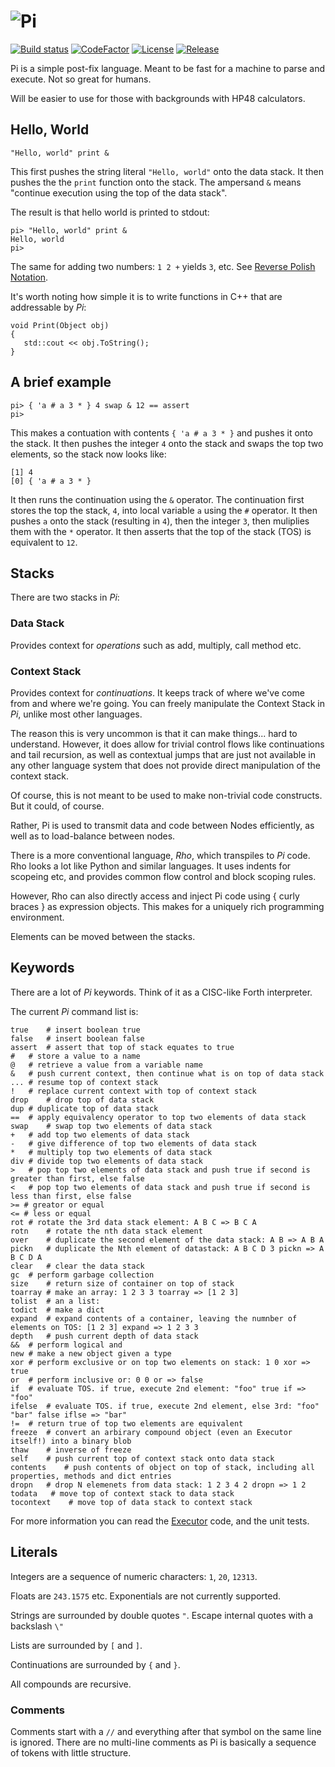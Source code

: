 # ![Pi](/Images/Pi.png)
[![Build status](https://ci.appveyor.com/api/projects/status/github/cschladetsch/kai/Source/Library/Language/Pi/?svg=true)](https://ci.appveyor.com/project/cschladetsch/kai)
[![CodeFactor](https://www.codefactor.io/repository/github/cschladetsch/kai/badge)](https://www.codefactor.io/repository/github/cschladetsch/kai/Source/Library/Language/Pi/)
[![License](https://img.shields.io/github/license/cschladetsch/flow.svg?label=License&maxAge=86400)](./LICENSE.txt)
[![Release](https://img.shields.io/github/release/cschladetsch/flow.svg?label=Release&maxAge=60)](https://github.com/cschladetsch/kai/releases/latest)

Pi is a simple post-fix language. Meant to be fast for a machine to parse and execute. Not so great for humans.

Will be easier to use for those with backgrounds with HP48 calculators.

## Hello, World

`"Hello, world" print &`

This first pushes the string literal `"Hello, world"` onto the data stack. It then pushes the the `print` function onto the stack. The ampersand `&` means "continue execution using the top of the data stack".

The result is that hello world is printed to stdout:

```
pi> "Hello, world" print &
Hello, world
pi>
```

The same for adding two numbers: `1 2 +` yields `3`, etc. See [Reverse Polish Notation](https://en.wikipedia.org/wiki/Reverse_Polish_notation).

It's worth noting how simple it is to write functions in C++ that are addressable by _Pi_:

```
void Print(Object obj)
{
   std::cout << obj.ToString();
}
```

## A brief example
```
pi> { 'a # a 3 * } 4 swap & 12 == assert
pi>
```

This makes a contuation with contents `{ 'a # a 3 * }` and pushes it onto the stack. It then pushes the integer `4` onto the stack and swaps the top two elements, so the stack now looks like:

```
[1] 4
[0] { 'a # a 3 * }
```

It then runs the continuation using the `&` operator. The continuation first stores the top the stack, `4`, into local variable `a` using the `#` operator. It then pushes `a` onto the stack (resulting in `4`), then the integer `3`, then muliplies them with the `*` operator. It then asserts that the top of the stack (TOS) is equivalent to `12`.

## Stacks
There are two stacks in _Pi_:

### Data Stack
Provides context for *operations* such as add, multiply, call method etc.

### Context Stack
Provides context for *continuations*. It keeps track of where we've come from and where we're going. You can freely manipulate the Context Stack in _Pi_, unlike most other languages.

The reason this is very uncommon is that it can make things... hard to understand. However, it does allow for trivial control flows like continuations and tail recursion, as well as contextual jumps that are just not available in any other language system that does not provide direct manipulation of the context stack.

Of course, this is not meant to be used to make non-trivial code constructs. But it could, of course.

Rather, Pi is used to transmit data and code between Nodes efficiently, as well as to load-balance between nodes. 

There is a more conventional language, _Rho_, which transpiles to _Pi_ code. Rho looks a lot like Python and similar languages. It uses indents for scopeing etc, and provides common flow control and block scoping rules.

However, Rho can also directly access and inject Pi code using { curly braces } as expression objects. This makes for a uniquely rich programming environment.

Elements can be moved between the stacks.

## Keywords
There are a lot of _Pi_ keywords. Think of it as a CISC-like Forth interpreter.

The current _Pi_ command list is:

```
true	# insert boolean true
false	# insert boolean false
assert	# assert that top of stack equates to true
#	# store a value to a name
@	# retrieve a value from a variable name
&	# push current context, then continue what is on top of data stack
...	# resume top of context stack
!	# replace current context with top of context stack
drop	# drop top of data stack
dup	# duplicate top of data stack
==	# apply equivalency operator to top two elements of data stack
swap	# swap top two elements of data stack
+	# add top two elements of data stack
-	# give difference of top two elements of data stack
*	# multiply top two elements of data stack
div	# divide top two elements of data stack
>	# pop top two elements of data stack and push true if second is greater than first, else false
<	# pop top two elements of data stack and push true if second is less than first, else false
>= # greator or equal
<= # less or equal
rot	# rotate the 3rd data stack element: A B C => B C A
rotn	# rotate the nth data stack element
over	# duplicate the second element of the data stack: A B => A B A
pickn	# duplicate the Nth element of datastack: A B C D 3 pickn => A B C D A
clear	# clear the data stack
gc	# perform garbage collection
size	# return size of container on top of stack
toarray	# make an array: 1 2 3 3 toarray => [1 2 3]
tolist	# an a list: 
todict	# make a dict
expand	# expand contents of a container, leaving the numnber of elements on TOS: [1 2 3] expand => 1 2 3 3
depth	# push current depth of data stack
&&	# perform logical and
new	# make a new object given a type 
xor	# perform exclusive or on top two elements on stack: 1 0 xor => true
or	# perform inclusive or: 0 0 or => false
if	# evaluate TOS. if true, execute 2nd element: "foo" true if => "foo"
ifelse	# evaluate TOS. if true, execute 2nd element, else 3rd: "foo" "bar" false iflse => "bar"
!=	# return true of top two elements are equivalent
freeze	# convert an arbirary compound object (even an Executor itself!) into a binary blob
thaw	# inverse of freeze
self	# push current top of context stack onto data stack
contents	# push contents of object on top of stack, including all properties, methods and dict entries
dropn	# drop N elemenets from data stack: 1 2 3 4 2 dropn => 1 2
todata   # move top of context stack to data stack
tocontext    # move top of data stack to context stack
```

For more information you can read the [Executor](/Source/Library/Executor/Source/Executor.cpp) code, and the unit tests.

## Literals
Integers are a sequence of numeric characters: `1`, `20`, `12313`.

Floats are `243.1575` etc. Exponentials are not currently supported.

Strings are surrounded by double quotes `"`. Escape internal quotes with a backslash `\"`

Lists are surrounded by `[` and `]`.

Continuations are surrounded by `{` and `}`.

All compounds are recursive.

### Comments
Comments start with a `//` and everything after that symbol on the same line is ignored. There are no multi-line 
comments as Pi is basically a sequence of tokens with little structure.

